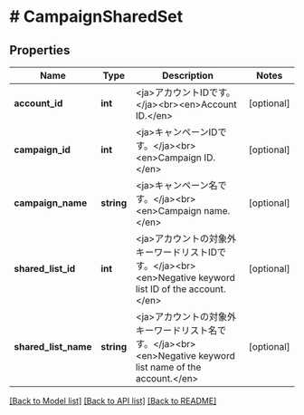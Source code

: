 # # CampaignSharedSet

## Properties

Name | Type | Description | Notes
------------ | ------------- | ------------- | -------------
**account_id** | **int** | &lt;ja&gt;アカウントIDです。&lt;/ja&gt;&lt;br&gt;&lt;en&gt;Account ID.&lt;/en&gt; | [optional] 
**campaign_id** | **int** | &lt;ja&gt;キャンペーンIDです。&lt;/ja&gt;&lt;br&gt;&lt;en&gt;Campaign ID.&lt;/en&gt; | [optional] 
**campaign_name** | **string** | &lt;ja&gt;キャンペーン名です。&lt;/ja&gt;&lt;br&gt;&lt;en&gt;Campaign name.&lt;/en&gt; | [optional] 
**shared_list_id** | **int** | &lt;ja&gt;アカウントの対象外キーワードリストIDです。&lt;/ja&gt;&lt;br&gt;&lt;en&gt;Negative keyword list ID of the account.&lt;/en&gt; | [optional] 
**shared_list_name** | **string** | &lt;ja&gt;アカウントの対象外キーワードリスト名です。&lt;/ja&gt;&lt;br&gt;&lt;en&gt;Negative keyword list name of the account.&lt;/en&gt; | [optional] 

[[Back to Model list]](../../README.md#documentation-for-models) [[Back to API list]](../../README.md#documentation-for-api-endpoints) [[Back to README]](../../README.md)


